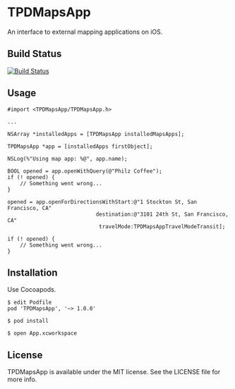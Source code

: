 # TPDMapsApp

An interface to external mapping applications on iOS.

## Build Status

[![Build Status](https://travis-ci.org/tetherpad/TPDMapsApp.svg)](https://travis-ci.org/tetherpad/TPDMapsApp)

## Usage

    #import <TPDMapsApp/TPDMapsApp.h>
    
    ...
    
    NSArray *installedApps = [TPDMapsApp installedMapsApps];
    
    TPDMapsApp *app = [installedApps firstObject];
    
    NSLog(%"Using map app: %@", app.name);
    
    BOOL opened = app.openWithQuery(@"Philz Coffee");
    if (! opened) {
        // Something went wrong...
    }

    opened = app.openForDirectionsWithStart:@"1 Stockton St, San Francisco, CA"
                                destination:@"3101 24th St, San Francisco, CA"
                                 travelMode:TPDMapsAppTravelModeTransit];
                                 
    if (! opened) {
        // Something went wrong...
    }
    
## Installation

Use Cocoapods.

    $ edit Podfile
    pod 'TPDMapsApp', '~> 1.0.0'
    
    $ pod install
    
    $ open App.xcworkspace
    
## License

TPDMapsApp is available under the MIT license. See the LICENSE file for more info.

    

